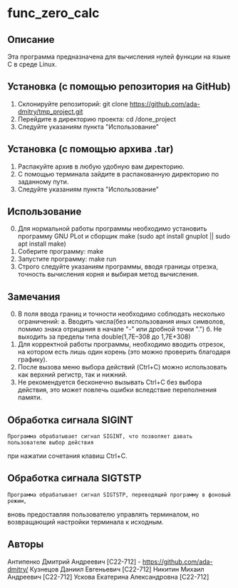 # func_zero_calc

## Описание

Эта программа предназначена для вычисления нулей функции на языке C в среде Linux.

## Установка (с помощью репозитория на GitHub)

1. Склонируйте репозиторий: git clone https://github.com/ada-dmitry/tmp_project.git
2. Перейдите в директорию проекта: cd /done_project
3. Следуйте указаниям пункта "Использование"

## Установка (с помощью архива .tar)

1. Распакуйте архив в любую удобную вам директорию.
2. С помощью терминала зайдите в распакованную директорию по заданному пути.
3. Следуйте указаниям пункта "Использование"

## Использование

0. Для нормальной работы программы необходимо установить программу GNU PLot и сборщик make
   (sudo apt install gnuplot || sudo apt install make)
1. Соберите программу: make
2. Запустите программу: make run
3. Строго следуйте указаниям программы, вводя границы отрезка, точность вычисления корня и
   выбирая метод вычисления.

## Замечания

0. В поля ввода границ и точности необходимо соблюдать несколько ограничений:
   а. Вводить числа(без использования иных символов, помимо знака отрицания в начале "-" или дробной точки ".")
   б. Не выходить за пределы типа double(1,7E–308 до 1,7E+308)
1. Для корректной работы программы, необходимо вводить отрезок, на котором есть лишь один корень
   (это можно проверить благодаря графику).
2. После вызова меню выбора действий (Ctrl+C) можно использовать как верхний регистр, так и нижний.
3. Не рекомендуется бесконечно вызывать Ctrl+C без выбора действия, это может повлечь ошибки
   вследствие переполнения памяти.

## Обработка сигнала SIGINT

    Программа обрабатывает сигнал SIGINT, что позволяет давать пользователю выбор действия

при нажатии сочетания клавиш Ctrl+C.

## Обработка сигнала SIGTSTP

    Программа обрабатывает сигнал SIGTSTP, переводящий программу в фоновый режим,

вновь предоставляя пользователю управлять терминалом, но возвращающий настройки терминала к исходным.

## Авторы

Антипенко Дмитрий Андреевич [C22-712] - https://github.com/ada-dmitry/
Кузнецов Даниил Евгеньевич [C22-712]
Никитин Михаил Андреевич [C22-712]
Ускова Екатерина Александровна [C22-712]
